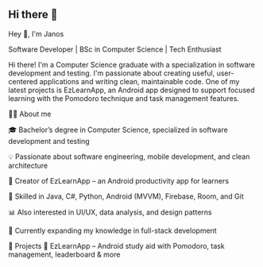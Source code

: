 ## Hi there 👋
Hey 👋, I'm Janos

Software Developer | BSc in Computer Science | Tech Enthusiast

Hi there! I'm a Computer Science graduate with a specialization in software development and testing. I'm passionate about creating useful, user-centered applications and writing clean, maintainable code. One of my latest projects is EzLearnApp, an Android app designed to support focused learning with the Pomodoro technique and task management features.

👨‍💻 About me

🎓 Bachelor’s degree in Computer Science, specialized in software development and testing

💡 Passionate about software engineering, mobile development, and clean architecture

📱 Creator of EzLearnApp – an Android productivity app for learners

🧰 Skilled in Java, C#, Python, Android (MVVM), Firebase, Room, and Git

📊 Also interested in UI/UX, data analysis, and design patterns

🌱 Currently expanding my knowledge in full-stack development

🚀 Projects
🔹 EzLearnApp – Android study aid with Pomodoro, task management, leaderboard & more
